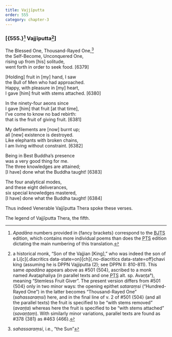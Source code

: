 ```yaml
---
title: Vajjīputta
order: 555
category: chapter-3
---
```


### \[{555.}[^1] Vajjīputta[^2]\]

The Blessed One, Thousand-Rayed One,[^3]  
the Self-Become, Unconquered One,  
rising up from \[his\] solitude,  
went forth in order to seek food. \[6379\]

\[Holding\] fruit in \[my\] hand, I saw  
the Bull of Men who had approached.  
Happy, with pleasure in \[my\] heart,  
I gave \[him\] fruit with stems attached. \[6380\]

In the ninety-four aeons since  
I gave \[him\] that fruit \[at that time\],  
I’ve come to know no bad rebirth:  
that is the fruit of giving fruit. \[6381\]

My defilements are \[now\] burnt up;  
all \[new\] existence is destroyed.  
Like elephants with broken chains,  
I am living without constraint. \[6382\]

Being in Best Buddha’s presence  
was a very good thing for me.  
The three knowledges are attained;  
\[I have\] done what the Buddha taught! \[6383\]

The four analytical modes,  
and these eight deliverances,  
six special knowledges mastered,  
\[I have\] done what the Buddha taught! \[6384\]

Thus indeed Venerable Vajjīputta Thera spoke these verses.

The legend of Vajjīputta Thera, the fifth.

[^1]: *Apadāna* numbers provided in {fancy brackets} correspond to the <abbr title="Buddha Jayanthi Tripitaka Series">BJTS</abbr> edition, which contains more individual poems than does the <abbr title="Pali Text Society">PTS</abbr> edition dictating the main numbering of this translation.

[^2]: a historical monk, “Son of the Vajjian \[King\],” who was indeed the son of a Li[c]{.diacritics data-state=on}[ch]{.no-diacritics data-state=off}chavi king (assuming he is DPPN Vajjiputta (2); see DPPN II: 810-811). This same *apadāna* appears above as \#501 {504}, ascribed to a monk named Avaṭaphaliya (in parallel texts and one <abbr title="Pali Text Society">PTS</abbr> alt. sp. Avaṇṭa°), meaning “Stemless Fruit Giver”. The present version differs from \#501 {504} only in two minor ways: the opening epithet *sataraṃsi* (“Hundred-Rayed One”) in the latter becomes “Thousand-Rayed One” (*sahassaraṃsi*) here, and in the final line of v. 2 of \#501 {504} (and all the parallel texts) the fruit is specified to be “with stems removed” (*avaṇṭa*) whereas here the fruit is specified to be “with stems attached” (*savaṇṭaṃ*). With similarly minor variations, parallel texts are found as \#378 {381} as \#463 {466}.

[^3]: *sahassaraṃsi*, i.e., “the Sun”
